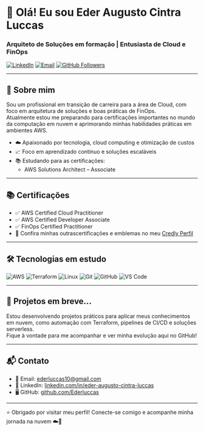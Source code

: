 # 👋 Olá! Eu sou Eder Augusto Cintra Luccas

### Arquiteto de Soluções em formação | Entusiasta de Cloud e FinOps

[![LinkedIn](https://img.shields.io/badge/-LinkedIn-blue?logo=linkedin&logoColor=white)](https://www.linkedin.com/in/eder-augusto-cintra-luccas/)
[![Email](https://img.shields.io/badge/-Email-red?logo=gmail&logoColor=white)](mailto:ederluccas10@gmail.com)
[![GitHub Followers](https://img.shields.io/github/followers/Ederluccas?label=GitHub&style=social)](https://github.com/Ederluccas)


---

## 💼 Sobre mim

Sou um profissional em transição de carreira para a área de Cloud, com foco em arquitetura de soluções e boas práticas de FinOps.  
Atualmente estou me preparando para certificações importantes no mundo da computação em nuvem e aprimorando minhas habilidades práticas em ambientes AWS.

- ☁️ Apaixonado por tecnologia, cloud computing e otimização de custos  
- 📈 Foco em aprendizado contínuo e soluções escaláveis  
- 📚 Estudando para as certificações:   
  - AWS Solutions Architect – Associate  
 

---

## 📚 Certificações

- ✅ AWS Certified Cloud Practitioner
- ✅ AWS Certified Developer Associate
- ✅ FinOps Certified Practitioner
- 🏅 Confira minhas outrascertificações e emblemas no meu [Credly Perfil](https://www.credly.com/users/eder-luccas)
---

## 🛠️ Tecnologias em estudo

![AWS](https://img.shields.io/badge/AWS-232F3E?logo=amazon-aws&logoColor=white)
![Terraform](https://img.shields.io/badge/Terraform-623CE4?logo=terraform&logoColor=white)
![Linux](https://img.shields.io/badge/Linux-FCC624?logo=linux&logoColor=black)
![Git](https://img.shields.io/badge/Git-F05032?logo=git&logoColor=white)
![GitHub](https://img.shields.io/badge/GitHub-181717?logo=github&logoColor=white)
![VS Code](https://img.shields.io/badge/VS%20Code-007ACC?logo=visual-studio-code&logoColor=white)

---

## 📘 Projetos em breve...

Estou desenvolvendo projetos práticos para aplicar meus conhecimentos em nuvem, como automação com Terraform, pipelines de CI/CD e soluções serverless.  
Fique à vontade para me acompanhar e ver minha evolução aqui no GitHub!

---

## 📬 Contato

- 📧 Email: ederluccas10@gmail.com  
- 💼 LinkedIn: [linkedin.com/in/eder-augusto-cintra-luccas](https://www.linkedin.com/in/eder-augusto-cintra-luccas/)  
- 🖥️ GitHub: [github.com/Ederluccas](https://github.com/Ederluccas)

---

⭐ Obrigado por visitar meu perfil! Conecte-se comigo e acompanhe minha jornada na nuvem ☁️🚀

